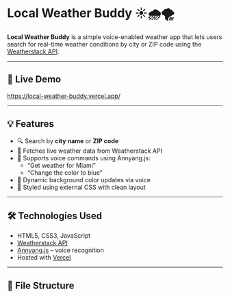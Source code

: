 # Local Weather Buddy ☀️🌧️🌪️

**Local Weather Buddy** is a simple voice-enabled weather app that lets users search for real-time weather conditions by city or ZIP code using the [Weatherstack API](https://weatherstack.com/).

---

## 🔗 Live Demo

https://local-weather-buddy.vercel.app/

---

## 💡 Features

- 🔍 Search by **city name** or **ZIP code**
- 📡 Fetches live weather data from Weatherstack API
- 🎤 Supports voice commands using Annyang.js:
  - “Get weather for Miami”
  - “Change the color to blue”
- 🌈 Dynamic background color updates via voice
- 🎨 Styled using external CSS with clean layout

---

## 🛠️ Technologies Used

- HTML5, CSS3, JavaScript
- [Weatherstack API](https://weatherstack.com/)
- [Annyang.js](https://www.talater.com/annyang/) – voice recognition
- Hosted with [Vercel](https://vercel.com)

---

## 📁 File Structure
